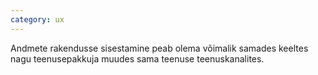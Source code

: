```yaml
---
category: ux
---
```

Andmete rakendusse sisestamine peab olema võimalik samades keeltes nagu
teenusepakkuja muudes sama teenuse teenuskanalites.
